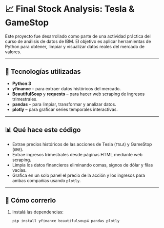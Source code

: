 # 📈 Final Stock Analysis: Tesla & GameStop

Este proyecto fue desarrollado como parte de una actividad práctica del curso de análisis de datos de IBM. El objetivo es aplicar herramientas de Python para obtener, limpiar y visualizar datos reales del mercado de valores.

---

## 🧰 Tecnologías utilizadas

- **Python 3**
- **yfinance** – para extraer datos históricos del mercado.
- **BeautifulSoup** y **requests** – para hacer web scraping de ingresos trimestrales.
- **pandas** – para limpiar, transformar y analizar datos.
- **plotly** – para graficar series temporales interactivas.

---

## 📊 Qué hace este código

- Extrae precios históricos de las acciones de Tesla (`TSLA`) y GameStop (`GME`).
- Extrae ingresos trimestrales desde páginas HTML mediante web scraping.
- Limpia los datos financieros eliminando comas, signos de dólar y filas vacías.
- Grafica en un solo panel el precio de la acción y los ingresos para ambas compañías usando `plotly`.

---

## 🧪 Cómo correrlo

1. Instalá las dependencias:
   ```bash
   pip install yfinance beautifulsoup4 pandas plotly
